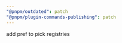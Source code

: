 ```yaml
---
"@pnpm/outdated": patch
"@pnpm/plugin-commands-publishing": patch
---
```


add pref to pick registries
